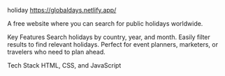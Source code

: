 holiday
https://globaldays.netlify.app/

A free website where you can search for public holidays worldwide.

Key Features
Search holidays by country, year, and month.
Easily filter results to find relevant holidays.
Perfect for event planners, marketers, or travelers who need to plan ahead.

Tech Stack
HTML, CSS, and JavaScript
